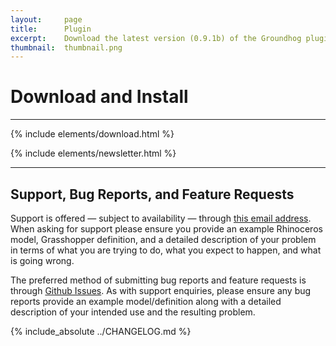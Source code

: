 ```yaml
---
layout:     page
title:      Plugin
excerpt:    Download the latest version (0.9.1b) of the Groundhog plugin for Grasshopper.
thumbnail:  thumbnail.png
---
```


# Download and Install

---

{% include elements/download.html %}

{% include elements/newsletter.html %}

---

## Support, Bug Reports, and Feature Requests

Support is offered — subject to availability — through [this email address](mailto:groundhog@philipbelesky.com). When asking for support please ensure you provide an example Rhinoceros model, Grasshopper definition, and a detailed description of your problem in terms of what you are trying to do, what you expect to happen, and what is going wrong.

The preferred method of submitting bug reports and feature requests is through [Github Issues](https://github.com/philipbelesky/groundhog/issues). As with support enquiries, please ensure any bug reports provide an example model/definition along with a detailed description of your intended use and the resulting problem.

{% include_absolute ../CHANGELOG.md %}
